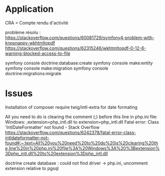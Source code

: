 # Application

CRA = Compte rendu d'activité

problème résolu :
https://stackoverflow.com/questions/60081729/symfony4-problem-with-knpsnappy-wkhtmltopdf
https://stackoverflow.com/questions/62315246/wkhtmltopdf-0-12-6-warning-blocked-access-to-file

symfony console doctrine:database:create
symfony console make:entity
symfony console make:migration
symfony console doctrine:migrations:migrate

# Issues

Installation of composer require twig/intl-extra for date formating

All you need to do is clearing the comment (;) before this line in php.ini file: Windows: ;extension=php_intl.dll to extension=php_intl.dll
Fatal error: Class 'IntlDateFormatter' not found - Stack Overflow
https://stackoverflow.com/questions/6242378/fatal-error-class-intldateformatter-not-found#:~:text=All%20you%20need%20to%20do%20is%20clearing%20the,line%20in%20php.ini%20file%3A%20Windows%3A%20%3Bextension%3Dphp_intl.dll%20to%20extension%3Dphp_intl.dll

doctrine create database :
could not find driver -> php.ini, uncomment extension relative to pgsql